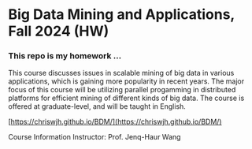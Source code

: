 # Big Data Mining and Applications, Fall 2024 (HW)

### This repo is my homework ...

This course discusses issues in scalable mining of big data in various applications, which is gaining more popularity in recent years.
The major focus of this course will be utilizing parallel progamming in distributed platforms for efficient mining of different kinds of big data.
The course is offered at graduate-level, and will be taught in English.

[https://chriswjh.github.io/BDM/](https://chriswjh.github.io/BDM/)

Course Information
Instructor: Prof. Jenq-Haur Wang